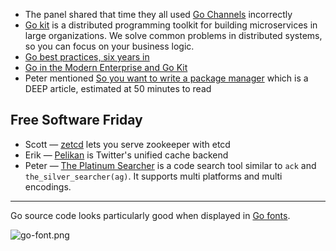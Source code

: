 - The panel shared that time they all used [Go Channels](https://gobyexample.com/channels) incorrectly
- [Go kit](https://gokit.io/) is a distributed programming toolkit for building microservices in large organizations. We solve common problems in distributed systems, so you can focus on your business logic.
- [Go best practices, six years in](https://peter.bourgon.org/go-best-practices-2016/)
- [Go in the Modern Enterprise and Go Kit](https://changelog.com/podcast/163)
- Peter mentioned [So you want to write a package manager](https://medium.com/@sdboyer/so-you-want-to-write-a-package-manager-4ae9c17d9527#.mx8gpqdxl) which is a DEEP article, estimated at 50 minutes to read

## Free Software Friday

- Scott — [zetcd](https://github.com/coreos/zetcd) lets you serve zookeeper with etcd 
- Erik — [Pelikan](https://github.com/twitter/pelikan) is Twitter's unified cache backend
- Peter — [The Platinum Searcher](https://github.com/monochromegane/the_platinum_searcher) is a code search tool similar to `ack` and `the_silver_searcher(ag)`. It supports multi platforms and multi encodings.

---

Go source code looks particularly good when displayed in [Go fonts](https://blog.golang.org/go-fonts).

![go-font.png](https://cdn.changelog.com/go-font.png)
